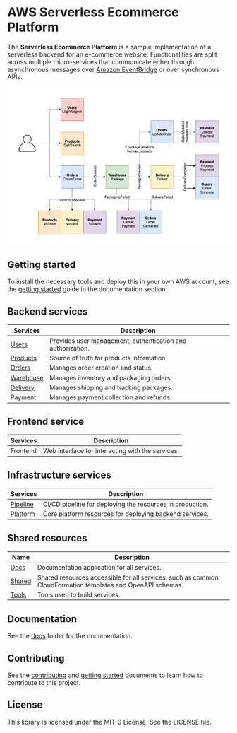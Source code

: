 AWS Serverless Ecommerce Platform
=================================

The __Serverless Ecommerce Platform__ is a sample implementation of a serverless backend for an e-commerce website. Functionalities are split across multiple micro-services that communicate either through asynchronous messages over [Amazon EventBridge](https://aws.amazon.com/eventbridge/) or over synchronous APIs.

<p align="center">
  <img src="docs/images/flow.png" alt="High-level flow across microservices"/>
</p>

## Getting started

To install the necessary tools and deploy this in your own AWS account, see the [getting started](docs/getting_started.md) guide in the documentation section.

## Backend services

|  Services  | Description                               |
|------------|-------------------------------------------|
| [Users](users/) | Provides user management, authentication and authorization. |
| [Products](products/) | Source of truth for products information. |
| [Orders](orders/) | Manages order creation and status. |
| [Warehouse](warehouse/) | Manages inventory and packaging orders. |
| [Delivery](delivery/) | Manages shipping and tracking packages. |
| Payment | Manages payment collection and refunds. |

## Frontend service

|  Services  | Description                               |
|------------|-------------------------------------------|
| Frontend | Web interface for interacting with the services. |

## Infrastructure services

|  Services  | Description                               |
|------------|-------------------------------------------|
| [Pipeline](pipeline/) | CI/CD pipeline for deploying the resources in production. |
| [Platform](platform/) | Core platform resources for deploying backend services. |

## Shared resources

| Name       | Description                               |
|------------|-------------------------------------------|
| [Docs](docs/) | Documentation application for all services. |
| [Shared](shared/) | Shared resources accessible for all services, such as common CloudFormation templates and OpenAPI schemas. |
| [Tools](tools/) | Tools used to build services.             |


## Documentation

See the [docs](docs/) folder for the documentation.

## Contributing

See the [contributing](CONTRIBUTING.md) and [getting started](docs/getting_started.md) documents to learn how to contribute to this project.

## License

This library is licensed under the MIT-0 License. See the LICENSE file.
